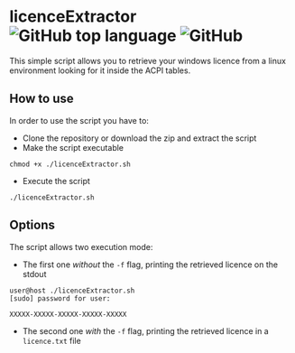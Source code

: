 # licenceExtractor ![GitHub top language](https://img.shields.io/github/languages/top/beard33/licenceExtractor.svg) ![GitHub](https://img.shields.io/github/license/beard33/licenceExtractor.svg)
This simple script allows you to retrieve your windows licence from a linux environment looking for it inside the ACPI tables.

## How to use
In order to use the script you have to:
* Clone the repository or download the zip and extract the script
* Make the script executable
```
chmod +x ./licenceExtractor.sh
```
* Execute the script 
```
./licenceExtractor.sh
```

## Options
The script allows two execution mode:
* The first one *without* the `-f` flag, printing the retrieved licence on the stdout
```
user@host ./licenceExtractor.sh
[sudo] password for user:

XXXXX-XXXXX-XXXXX-XXXXX-XXXXX
```

* The second one *with* the `-f` flag, printing the retrieved licence in a `licence.txt` file
